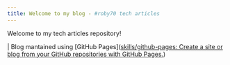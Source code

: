 ```yaml
---
title: Welcome to my blog - #roby70 tech articles 
---
```


Welcome to my tech articles repository! 

| Blog mantained using [GitHub Pages]([skills/github-pages: Create a site or blog from your GitHub repositories with GitHub Pages.](https://github.com/skills/github-pages))



